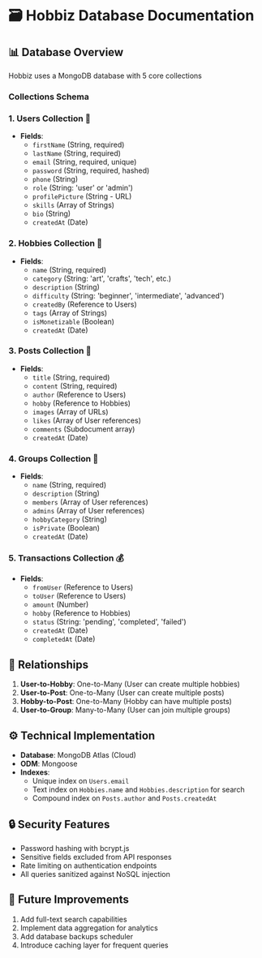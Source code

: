 # 🗃️ Hobbiz Database Documentation

## 📊 Database Overview
Hobbiz uses a MongoDB database with 5 core collections

### Collections Schema

### 1. Users Collection 👥
- **Fields**:
  - `firstName` (String, required)
  - `lastName` (String, required)
  - `email` (String, required, unique)
  - `password` (String, required, hashed)
  - `phone` (String)
  - `role` (String: 'user' or 'admin')
  - `profilePicture` (String - URL)
  - `skills` (Array of Strings)
  - `bio` (String)
  - `createdAt` (Date)

### 2. Hobbies Collection 🎨
- **Fields**:
  - `name` (String, required)
  - `category` (String: 'art', 'crafts', 'tech', etc.)
  - `description` (String)
  - `difficulty` (String: 'beginner', 'intermediate', 'advanced')
  - `createdBy` (Reference to Users)
  - `tags` (Array of Strings)
  - `isMonetizable` (Boolean)
  - `createdAt` (Date)

### 3. Posts Collection 📝
- **Fields**:
  - `title` (String, required)
  - `content` (String, required)
  - `author` (Reference to Users)
  - `hobby` (Reference to Hobbies)
  - `images` (Array of URLs)
  - `likes` (Array of User references)
  - `comments` (Subdocument array)
  - `createdAt` (Date)

### 4. Groups Collection 👥
- **Fields**:
  - `name` (String, required)
  - `description` (String)
  - `members` (Array of User references)
  - `admins` (Array of User references)
  - `hobbyCategory` (String)
  - `isPrivate` (Boolean)
  - `createdAt` (Date)

### 5. Transactions Collection 💰
- **Fields**:
  - `fromUser` (Reference to Users)
  - `toUser` (Reference to Users)
  - `amount` (Number)
  - `hobby` (Reference to Hobbies)
  - `status` (String: 'pending', 'completed', 'failed')
  - `createdAt` (Date)
  - `completedAt` (Date)

## 🔗 Relationships
1. **User-to-Hobby**: One-to-Many (User can create multiple hobbies)
2. **User-to-Post**: One-to-Many (User can create multiple posts)
3. **Hobby-to-Post**: One-to-Many (Hobby can have multiple posts)
4. **User-to-Group**: Many-to-Many (User can join multiple groups)

## ⚙️ Technical Implementation
- **Database**: MongoDB Atlas (Cloud)
- **ODM**: Mongoose
- **Indexes**:
  - Unique index on `Users.email`
  - Text index on `Hobbies.name` and `Hobbies.description` for search
  - Compound index on `Posts.author` and `Posts.createdAt`

## 🔒 Security Features
- Password hashing with bcrypt.js
- Sensitive fields excluded from API responses
- Rate limiting on authentication endpoints
- All queries sanitized against NoSQL injection

## 🌱 Future Improvements
1. Add full-text search capabilities
2. Implement data aggregation for analytics
3. Add database backups scheduler
4. Introduce caching layer for frequent queries
